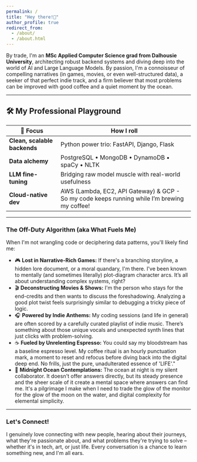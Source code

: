 ```yaml
---
permalink: /
title: "Hey there!👋"
author_profile: true
redirect_from:
  - /about/
  - /about.html
---
```


By trade, I'm an **MSc Applied Computer Science grad from Dalhousie University**, architecting robust backend systems and diving deep into the world of AI and Large Language Models. By passion, I'm a connoisseur of compelling narratives (in games, movies, or even well-structured data), a seeker of that perfect indie track, and a firm believer that most problems can be improved with good coffee and a quiet moment by the ocean.

---

## 🛠️  My Professional Playground

| 🚀 Focus | How I roll                                                                                   |
|---------|----------------------------------------------------------------------------------------------|
| **Clean, scalable backends** | Python power trio: FastAPI, Django, Flask                                                    |
| **Data alchemy** | PostgreSQL • MongoDB • DynamoDB • spaCy • NLTK                                               |
| **LLM fine-tuning** | Bridging raw model muscle with real-world usefulness                                         |
| **Cloud-native dev** | AWS (Lambda, EC2, API Gateway) & GCP - So my code keeps running while I’m brewing my coffee! |

---

### The Off-Duty Algorithm (aka What Fuels Me)

When I'm not wrangling code or deciphering data patterns, you'll likely find me:

*   🎮 **Lost in Narrative-Rich Games:** If there's a branching storyline, a hidden lore document, or a moral quandary, I'm there. I've been known to mentally (and sometimes literally) plot-diagram character arcs. It’s all about understanding complex systems, right?
*   🎬 **Deconstructing Movies & Shows:** I'm the person who stays for the end-credits and then wants to discuss the foreshadowing. Analyzing a good plot twist feels surprisingly similar to debugging a tricky piece of logic.
*   🎧 **Powered by Indie Anthems:** My coding sessions (and life in general) are often scored by a carefully curated playlist of indie music. There’s something about those unique vocals and unexpected synth lines that just clicks with problem-solving.
*   ☕ **Fueled by Unrelenting Espresso:** You could say my bloodstream has a baseline espresso level. My coffee ritual is an hourly punctuation mark, a moment to reset and refocus before diving back into the digital deep end. No frills, just the pure, unadulterated essence of 'LIFE'."
*   🌊 **Midnight Ocean Contemplations:** The ocean at night is my silent collaborator. It doesn't offer answers directly, but its steady presence and the sheer scale of it create a mental space where answers can find me. It's a pilgrimage I make when I need to trade the glow of the monitor for the glow of the moon on the water, and digital complexity for elemental simplicity.

---

### Let's Connect!

I genuinely love connecting with new people, hearing about their journeys, what they're passionate about, and what problems they're trying to solve – whether it's in tech, art, or just life. Every conversation is a chance to learn something new, and I'm all ears.
